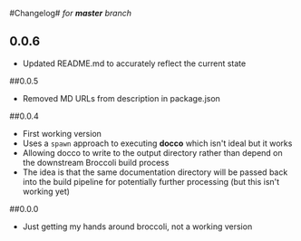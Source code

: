 #Changelog#
*for **master** branch*

## 0.0.6 ##

- Updated README.md to accurately reflect the current state

##0.0.5
- Removed MD URLs from description in package.json

##0.0.4
- First working version
- Uses a `spawn` approach to executing **docco** which isn't ideal but it works
- Allowing docco to write to the output directory rather than depend on the downstream Broccoli build process
- The idea is that the same documentation directory will be passed back into the build pipeline for potentially further processing (but this isn't working yet)

##0.0.0
- Just getting my hands around broccoli, not a working version